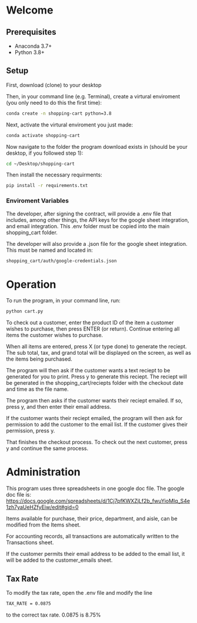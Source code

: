 # Welcome

## Prerequisites
* Anaconda 3.7+
* Python 3.8+

## Setup

First, download (clone) to your desktop

Then, in your command line (e.g. Terminal), create a virtural enviroment (you only need to do this the first time):

 ```sh
 conda create -n shopping-cart python=3.8
 ``` 

Next, activate the virtural enviroment you just made:

 ```sh
 conda activate shopping-cart
 ```

Now navigate to the folder the program download exists in (should be your desktop, if you followed step 1):

 ```sh
cd ~/Desktop/shopping-cart
 ```

Then install the necessary requirments:
```sh
pip install -r requirements.txt
```

### Enviroment Variables
The developer, after signing the contract, will provide a .env file that includes, among other things, the API keys for the google sheet integration, and email integration. This .env folder must be copied into the main shopping_cart folder. 

The developer will also provide a .json file for the google sheet integration. This must be named and located in:
```sh
shopping_cart/auth/google-credentials.json
```

# Operation
To run the program, in your command line, run:
```sh
python cart.py
```

To check out a customer, enter the product ID of the item a customer wishes to purchase, then press ENTER (or return). Continue entering all items the customer wishes to purchase.

When all items are entered, press X (or type done) to generate the reciept. The sub total, tax, and grand total will be displayed on the screen, as well as the items being purchased.

The program will then ask if the customer wants a text reciept to be generated for you to print. Press y to generate this reciept. The reciept will be generated in the shopping_cart/reciepts folder with the checkout date and time as the file name.

The program then asks if the customer wants their reciept emailed. If so, press y, and then enter their email address.

If the customer wants their reciept emailed, the program will then ask for permission to add the customer to the email list. If the customer gives their permission, press y.

That finishes the checkout process. To check out the next customer, press y and continue the same process.

# Administration
This program uses three spreadsheets in one google doc file. The google doc file is:
https://docs.google.com/spreadsheets/d/1Cj7pfKWXZjLf2b_fwuYioMIq_S4e1zh7yaUeHZfyEiw/edit#gid=0

Items available for purchase, their price, department, and aisle, can be modified from the Items sheet.

For accounting records, all transactions are automatically written to the Transactions sheet.

If the customer permits their email address to be added to the email list, it will be added to the customer_emails sheet.

## Tax Rate
To modify the tax rate, open the .env file and modify the line
```sh
TAX_RATE = 0.0875
```
to the correct tax rate. 0.0875 is 8.75%
